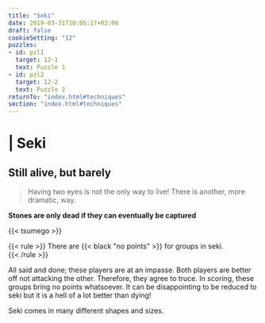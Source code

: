 ```yaml
---
title: "Seki"
date: 2019-03-31T10:05:17+02:00
draft: false
cookieSetting: "12"
puzzles:
- id: pzl1
  target: 12-1
  text: Puzzle 1
- id: pzl2
  target: 12-2
  text: Puzzle 2
returnTo: "index.html#techniques"
section: "index.html#techniques"
---
```


# | Seki
## Still alive, but barely

> Having two eyes is not the only way to live! There is another, more dramatic, way.  

**Stones are only dead if they can eventually be captured**

{{< tsumego >}}

{{< rule >}}
	There are {{< black "no points" >}} for groups in seki.  
{{< /rule >}}

All said and done; these players are at an impasse. Both players are better off not attacking the other. Therefore, they agree to truce. In scoring, these groups bring no points whatsoever. It can be disappointing to be reduced to seki but it is a hell of a lot better than dying!

Seki comes in many different shapes and sizes. 